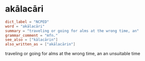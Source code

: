 # akālacāri

``` toml
dict_label = "NCPED"
word = "akālacāri"
summary = "traveling or going for alms at the wrong time, an"
grammar_comment = "mfn."
see_also = ["kālacārin"]
also_written_as = ["akālacārin"]
```

traveling or going for alms at the wrong time, an an unsuitable time

